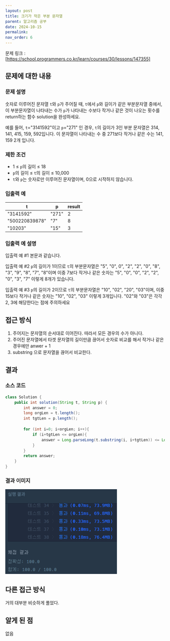 ```yaml
---
layout: post
title: 크기가 작은 부분 문자열
parent: 알고리즘 공부
date: 2024-10-15
permalink:
nav_order: 6
---
```


문제 링크 : [https://school.programmers.co.kr/learn/courses/30/lessons/147355]

## 문제에 대한 내용

### 문제 설명

숫자로 이루어진 문자열 `t`와 `p`가 주어질 때, `t`에서 `p`와 길이가 같은 부분문자열 중에서, 이 부분문자열이 나타내는 수가 `p`가 나타내는 수보다 작거나 같은 것이 나오는 횟수를 return하는 함수 solution을 완성하세요.

예를 들어, `t`="3141592"이고 `p`="271" 인 경우, `t`의 길이가 3인 부분 문자열은 314, 141, 415, 159, 592입니다. 이 문자열이 나타내는 수 중 271보다 작거나 같은 수는 141, 159 2개 입니다.

### 제한 조건

- 1 ≤ `p`의 길이 ≤ 18
- `p`의 길이 ≤ `t`의 길이 ≤ 10,000
- `t`와 `p`는 숫자로만 이루어진 문자열이며, 0으로 시작하지 않습니다.

### 입출력 예

| t              | p     | result |
| -------------- | ----- | ------ |
| "3141592"      | "271" | 2      |
| "500220839878" | "7"   | 8      |
| "10203"        | "15"  | 3      |

### 입출력 예 설명

입출력 예 #1
본문과 같습니다.

입출력 예 #2
`p`의 길이가 1이므로 `t`의 부분문자열은 "5", "0", 0", "2", "2", "0", "8", "3", "9", "8", "7", "8"이며 이중 7보다 작거나 같은 숫자는 "5", "0", "0", "2", "2", "0", "3", "7" 이렇게 8개가 있습니다.

입출력 예 #3
`p`의 길이가 2이므로 `t`의 부분문자열은 "10", "02", "20", "03"이며, 이중 15보다 작거나 같은 숫자는 "10", "02", "03" 이렇게 3개입니다. "02"와 "03"은 각각 2, 3에 해당한다는 점에 주의하세요

## 접근 방식

1. 주어지는 문자열의 순서대로 이어진다. 따라서 모든 경우의 수가 아니다.
2. 주어진 문자열에서 타겟 문자열의 길이만큼 끊어서 숫자로 비교를 해서 작거나 같은 경우에만 anwer + 1
3. substring 으로 문자열을 끊어서 비교한다.

## 결과

### 소스 코드

```java
class Solution {
    public int solution(String t, String p) {
        int answer = 0;
        long orgLen = t.length();
        int tgtLen = p.length();

        for (int i=0; i<orgLen; i++){
            if (i+tgtLen <= orgLen){
                answer = Long.parseLong(t.substring(i, i+tgtLen)) <= Long.parseLong(p) ? answer + 1 : answer;
            }
        }
        return answer;
    }
}
```

### 결과 이미지

![alt text](/공부/알고리즘-공부/image-4.png)

## 다른 접근 방식

거의 대부분 비슷하게 풀었다.

## 알게 된 점

없음

[https://school.programmers.co.kr/learn/courses/30/lessons/147355]: https://school.programmers.co.kr/learn/courses/30/lessons/147355
